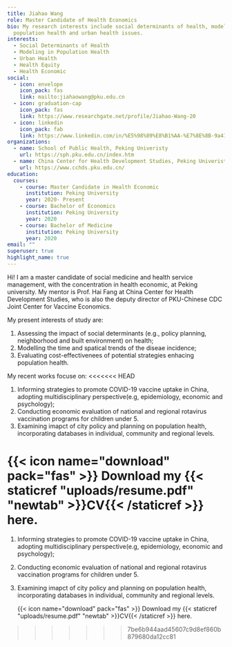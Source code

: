 ```yaml
---
title: Jiahao Wang
role: Master Candidate of Health Economics
bio: My research interests include social determinants of health, modeling in
  population health and urban health issues.
interests:
  - Social Determinants of Health
  - Modeling in Population Health
  - Urban Health
  - Health Equity
  - Health Economic
social:
  - icon: envelope
    icon_pack: fas
    link: mailto:jiahaowang@pku.edu.cn
  - icon: graduation-cap
    icon_pack: fas
    link: https://www.researchgate.net/profile/Jiahao-Wang-20
  - icon: linkedin
    icon_pack: fab
    link: https://www.linkedin.com/in/%E5%98%89%E8%B1%AA-%E7%8E%8B-9a4110126/
organizations:
  - name: School of Public Health, Peking Univeristy
    url: https://sph.pku.edu.cn/index.htm
  - name: China Center for Health Development Studies, Peking Univeristy
    url: https://www.cchds.pku.edu.cn/
education:
  courses:
    - course: Master Candidate in Health Economic
      institution: Peking University
      year: 2020- Present
    - course: Bachelor of Economics
      institution: Peking University
      year: 2020
    - course: Bachelor of Medicine
      institution: Peking University
      year: 2020
email: ""
superuser: true
highlight_name: true
---
```

Hi! I am a master candidate of social medicine and health service management, with the concentration in health economic, at Peking university. 
My mentor is Prof. Hai Fang at China Center for Health Development Studies, who is also the deputy director of PKU-Chinese CDC Joint Center for Vaccine Economics.

My present interests of study are: 

1. Assessing the impact of social determinants (e.g., policy planning, neighborhood and built environment) on health; 
2. Modelling the time and spatical trends of the diseae incidence; 
3. Evaluating cost-effectivenees of potential strategies enhacing population health.

My recent works focuse on: 
<<<<<<< HEAD
1) Informing strategies to promote COVID-19 vaccine uptake in China, adopting multidisciplinary perspective(e.g, epidemiology, economic and psychology); 
2) Conducting economic evaluation of national and regional rotavirus vaccination programs for children under 5.
3) Examining imapct of city policy and planning on population health, incorporating databases in individual, community and regional levels. 

{{< icon name="download" pack="fas" >}} Download my {{< staticref "uploads/resume.pdf" "newtab" >}}CV{{< /staticref >}} here.
=======

1. Informing strategies to promote COVID-19 vaccine uptake in China, adopting multidisciplinary perspective(e.g, epidemiology, economic and psychology); 
2. Conducting economic evaluation of national and regional rotavirus vaccination programs for children under 5.
3. Examining imapct of city policy and planning on population health, incorporating databases in individual, community and regional levels. 

   {{< icon name="download" pack="fas" >}} Download my {{< staticref "uploads/resume.pdf" "newtab" >}}CV{{< /staticref >}} here.
>>>>>>> 7be6b944aad45607c9d8ef860b879680da12cc81
